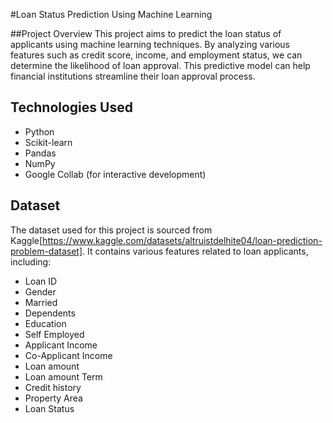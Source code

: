 #Loan Status Prediction Using Machine Learning

##Project Overview
This project aims to predict the loan status of applicants using machine learning techniques. By analyzing various features such as credit score, income, and employment status, we can determine the likelihood of loan approval. This predictive model can help financial institutions streamline their loan approval process.

## Technologies Used
- Python
- Scikit-learn
- Pandas
- NumPy
- Google Collab (for interactive development)

## Dataset
The dataset used for this project is sourced from Kaggle[https://www.kaggle.com/datasets/altruistdelhite04/loan-prediction-problem-dataset]. It contains various features related to loan applicants, including:
- Loan ID
- Gender
- Married
- Dependents
- Education
- Self Employed
- Applicant Income
- Co-Applicant Income
- Loan amount
- Loan amount Term
- Credit history
- Property Area
- Loan Status
